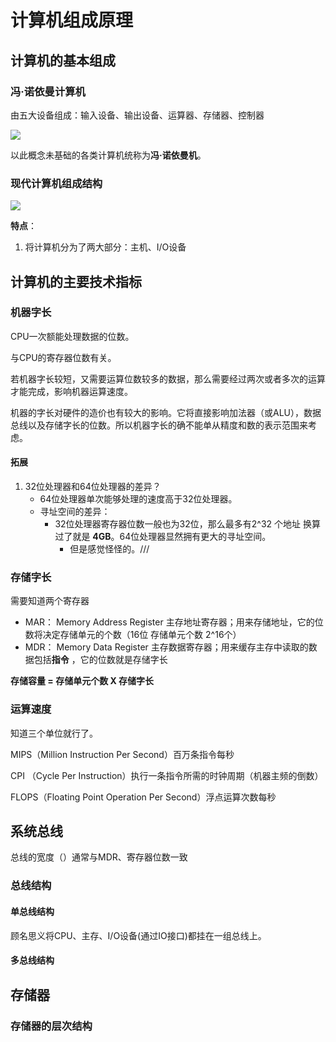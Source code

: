 # 计算机组成原理

## 计算机的基本组成

### 冯·诺依曼计算机

由五大设备组成：输入设备、输出设备、运算器、存储器、控制器

![](https://lh3.googleusercontent.com/proxy/BF75Io33CAU_47bRlQXrYNrk9vvhvnUS9qe8v0FbD-vTYlJejzYEtsY4uzBMuGPP_trIfcmUM9Lqujl7dHaAq9VUWC0L6u6b8ntQlXnyzegFZQQ_wXWZ8ixB4r9_bq6nhLYDDkH5v6lNEUnN)

以此概念未基础的各类计算机统称为**冯·诺依曼机**。



### 现代计算机组成结构

![](https://img-blog.csdnimg.cn/20201007133302944.png?x-oss-process=image/watermark,type_ZmFuZ3poZW5naGVpdGk,shadow_10,text_aHR0cHM6Ly9ibG9nLmNzZG4ubmV0L1ZpZXdpbmZpbml0ZWx5,size_16,color_FFFFFF,t_70#pic_center)

**特点**：

1. 将计算机分为了两大部分：主机、I/O设备

## 计算机的主要技术指标

### 机器字长

CPU一次额能处理数据的位数。

与CPU的寄存器位数有关。

若机器字长较短，又需要运算位数较多的数据，那么需要经过两次或者多次的运算才能完成，影响机器运算速度。

机器的字长对硬件的造价也有较大的影响。它将直接影响加法器（或ALU），数据总线以及存储字长的位数。所以机器字长的确不能单从精度和数的表示范围来考虑。

#### 拓展

1. 32位处理器和64位处理器的差异？
   - 64位处理器单次能够处理的速度高于32位处理器。
   - 寻址空间的差异：
     - 32位处理器寄存器位数一般也为32位，那么最多有2^32 个地址 换算过了就是 **4GB**。64位处理器显然拥有更大的寻址空间。
       - 但是感觉怪怪的。///

### 存储字长

需要知道两个寄存器

- MAR： Memory Address Register 主存地址寄存器；用来存储地址，它的位数将决定存储单元的个数（16位 存储单元个数 2^16个）
- MDR： Memory Data Register 主存数据寄存器；用来缓存主存中读取的数据包括**指令** ，它的位数就是存储字长

**存储容量 = 存储单元个数 X 存储字长**

### 运算速度

知道三个单位就行了。

MIPS（Million Instruction Per Second）百万条指令每秒

CPI （Cycle Per Instruction）执行一条指令所需的时钟周期（机器主频的倒数）

FLOPS（Floating Point Operation Per Second）浮点运算次数每秒



## 系统总线

总线的宽度（）通常与MDR、寄存器位数一致

### 总线结构

#### 单总线结构

顾名思义将CPU、主存、I/O设备(通过IO接口)都挂在一组总线上。

#### 多总线结构

## 存储器

### 存储器的层次结构

